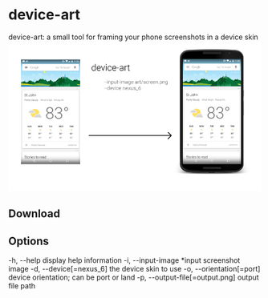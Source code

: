 # device-art
device-art: a small tool for framing your phone screenshots in a device skin
![enter image description here](https://raw.githubusercontent.com/mandarl/device-art/master/art/screenshot.jpg)

## Download

## Options

  -h, --help                       display help information
  -i, --input-image               *input screenshot image
  -d, --device[=nexus_6]           the device skin to use
  -o, --orientation[=port]         device orientation; can be port or land
  -p, --output-file[=output.png]   output file path
